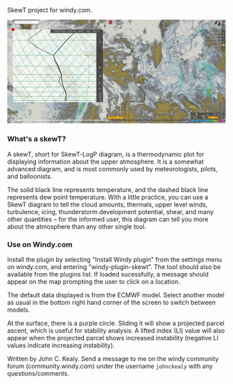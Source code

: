SkewT project for windy.com.

![Alt text](skewt.png)

### What's a skewT?

A skewT, short for SkewT-LogP diagram, is a thermodynamic plot for displaying information about the upper atmosphere. It is a somewhat advanced diagram, and is most commonly used by meteorologists, pilots, and balloonists. 

The solid black line represents temperature, and the dashed black line represents dew point temperature. With a little practice, you can use a SkewT diagram to tell the cloud amounts, thermals, upper level winds, turbulence, icing, thunderstorm development potential, shear, and many other quantities – for the informed user, this diagram can tell you more about the atmosphere than any other single tool.

### Use on Windy.com

Install the plugin by selecting "Install Windy plugin" from the settings menu on windy.com, and entering "windy-plugin-skewt". The tool should also be available from the plugins list. If loaded sucessfully, a message should appear on the map prompting the user to click on a location. 

The default data displayed is from the ECMWF model. Select another model as usual in the bottom right hand corner of the screen to switch between models. 

At the surface, there is a purple circle. Sliding it will show a projected parcel ascent, which is useful for stability analysis. A lifted index (LI) value will also appear when the projected parcel shows increased instability (negative LI values indicate increasing instability). 

Written by John C. Kealy. Send a message to me on the windy community forum (community.windy.com) under the username `johnckealy` with any questions/comments.
